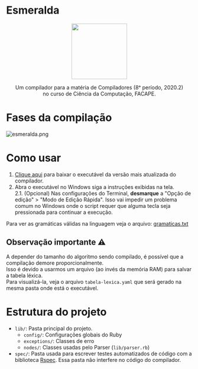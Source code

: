 # Esmeralda
<p align="center">
  <img width="150" height="150" src="https://i.imgur.com/38xxS4c.png">
</p>

<p align="center">
  Um compilador para a matéria de Compiladores (8ᵒ período, 2020.2) <br/>
  no curso de Ciência da Computação, FACAPE.
</p>

# Fases da compilação
![esmeralda.png](https://i.imgur.com/7wbXPu0.png)

# Como usar

1. [Clique aqui](https://github.com/leodcs/esmeralda/releases/latest/download/esmeralda.exe) para baixar o executável da versão mais atualizada do compilador. <br>
2. Abra o executável no Windows siga a instruções exibidas na tela. <br>
  2.1. (Opcional) Nas configurações do Terminal, **desmarque** a "Opção de edição" > "Modo de Edição Rápida". Isso vai impedir um problema comum no Windows onde o script requer que alguma tecla seja pressionada para continuar a execução.

Para ver as gramáticas válidas na linguagem veja o arquivo: [gramaticas.txt](https://github.com/leodcs/esmeralda/blob/master/gramaticas.txt)

## Observação importante :warning:
A depender do tamanho do algoritmo sendo compilado, é possível que a compilação demore proporcionalmente. </br>
Isso é devido a usarmos um arquivo (ao invés da memória RAM) para salvar a tabela léxica. <br/>
Para visualizá-la, veja o arquivo `tabela-lexica.yaml` que será gerado na mesma pasta onde está o executável.

# Estrutura do projeto
- `lib/`: Pasta principal do projeto.
  - `config/`: Configurações globais do Ruby
  - `exceptions/`: Classes de erro
  - `nodes/`: Classes usadas pelo Parser (`lib/parser.rb`)
- `spec/`: Pasta usada para escrever testes automatizados de código com a biblioteca [Rspec](https://rspec.info/). Essa pasta não interfere no código do compilador.
